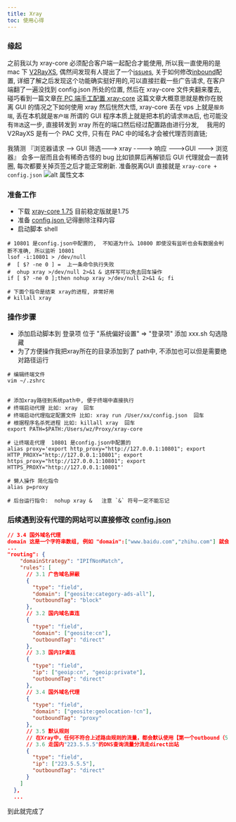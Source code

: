 ```yaml
---
title: Xray
toc: 使用心得
---
```


### 缘起

之前我以为 xray-core 必须配合客户端一起配合才能使用, 所以我一直使用的是 mac 下 [V2RayXS](https://github.com/tzmax/V2RayXS), 偶然间发现有人提出了一个[issues](https://github.com/tzmax/V2RayXS/issues/52), 关于如何修改[inbound](https://xtls.github.io/config/inbound.html)配置, 详细了解之后发现这个功能确实挺好用的,可以直接拦截一些广告请求, 在客户端翻了一遍没找到 config.json 所处的位置, 然后在 xray-core 文件夹翻来覆去, 碰巧看到一篇文章[在 PC 端手工配置 xray-core](https://xtls.github.io/document/level-0/ch08-xray-clients.html#_8-3-%E9%99%84%E5%8A%A0%E9%A2%98-1-%E5%9C%A8-pc-%E7%AB%AF%E6%89%8B%E5%B7%A5%E9%85%8D%E7%BD%AE-xray-core)
这篇文章大概意思就是教你在脱离 GUI 的情况之下如何使用 xray 然后恍然大悟, xray-core 丢在 vps 上就是`服务端`, 丢在本机就是`客户端`
所谓的 GUI 程序本质上就是把本机的请求`筛选`后, 也可能没有`筛选`这一步, 直接转发到 xray 所在的端口然后经过配置路由进行分发, 　我用的 V2RayXS 是有一个 PAC 文件, 只有在 PAC 中的域名才会被代理否则直链;

我猜测 『浏览器请求 --> GUI 筛选---> xray ----> 响应 --->GUI ---> 浏览器』 会多一层而且会有稀奇古怪的 bug 比如锁屏后再解锁后 GUI 代理就会一直转圈, 每次都要关掉页签之后才能正常刷新. 准备脱离GUI 直接就是 ` xray-core + config.json `
![alt 属性文本](/images/xray-router.png)

### 准备工作

- 下载 [xray-core 1.75](https://github.com/XTLS/Xray-core/releases/tag/v1.7.5) 目前稳定版就是1.75
- 准备 [config.json ](https://xtls.github.io/document/level-0/ch08-xray-clients.html#_8-3-%E9%99%84%E5%8A%A0%E9%A2%98-1-%E5%9C%A8-pc-%E7%AB%AF%E6%89%8B%E5%B7%A5%E9%85%8D%E7%BD%AE-xray-core) 记得删除注释内容
- 启动脚本 shell
``` shell
# 10801 是config.json中配置的,  不知道为什么 10800 即使没有监听也会有数据会判断不准确, 所以监听 10801
lsof -i:10801 > /dev/null
#  [ $? -ne 0 ] =  上一条命令执行失败
#  ohup xray >/dev/null 2>&1 & 这样写可以免去回车操作
if [ $? -ne 0 ];then nohup xray >/dev/null 2>&1 &; fi

# 下面个指令是结束 xray的进程, 非常好用
# killall xray

```

### 操作步骤
- 添加启动脚本到 登录项 位于  "系统偏好设置" => "登录项" 添加 xxx.sh 勾选隐藏
- 为了方便操作我把xray所在的目录添加到了 path中, 不添加也可以但是需要绝对路径运行
```shell
# 编辑终端文件
vim ~/.zshrc


# 添加xray路径到系统path中, 便于终端中直接执行
# 终端启动代理 比如: xray  回车
# 终端启动代理指定配置文件 比如: xray run /User/xx/config.json  回车
# 根据程序名杀死进程 比如: killall xray  回车
export PATH=$PATH:/Users/wz/Proxy/xray-core

# 让终端走代理  10801 是config.json中配置的
alias proxy='export http_proxy="http://127.0.0.1:10801"; export HTTP_PROXY="http://127.0.0.1:10801"; export https_proxy="http://127.0.0.1:10801"; export HTTPS_PROXY="http://127.0.0.1:10801"'

# 懒人操作 简化指令
alias p=proxy

# 后台运行指令:  nohup xray &   注意 `&` 符号一定不能忘记

```

### 后续遇到没有代理的网站可以直接修改 [config.json](https://xtls.github.io/document/level-0/ch08-xray-clients.html#_8-3-%E9%99%84%E5%8A%A0%E9%A2%98-1-%E5%9C%A8-pc-%E7%AB%AF%E6%89%8B%E5%B7%A5%E9%85%8D%E7%BD%AE-xray-core)
```json
// 3.4 国外域名代理 
domain 这是一个字符串数组, 例如 "domain":["www.baidu.com","zhihu.com"] 就会让百度和知乎走代理了, 其他的配置同理
...
"routing": {
    "domainStrategy": "IPIfNonMatch",
    "rules": [
      // 3.1 广告域名屏蔽
      {
        "type": "field",
        "domain": ["geosite:category-ads-all"],
        "outboundTag": "block"
      },
      // 3.2 国内域名直连
      {
        "type": "field",
        "domain": ["geosite:cn"],
        "outboundTag": "direct"
      },
      // 3.3 国内IP直连
      {
        "type": "field",
        "ip": ["geoip:cn", "geoip:private"],
        "outboundTag": "direct"
      },
      // 3.4 国外域名代理
      {
        "type": "field",
        "domain": ["geosite:geolocation-!cn"],
        "outboundTag": "proxy"
      },
      // 3.5 默认规则
      // 在Xray中，任何不符合上述路由规则的流量，都会默认使用【第一个outbound（5.1）】的设置，所以一定要把转发VPS的outbound放第一个
      // 3.6 走国内"223.5.5.5"的DNS查询流量分流走direct出站
      {
        "type": "field",
        "ip": ["223.5.5.5"],
        "outboundTag": "direct"
      }
    ]
  },
  ...

```

到此就完成了




